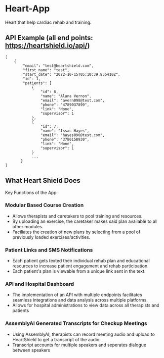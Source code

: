 # Heart-App
Heart that help cardiac rehab and training.


## API Example (all end points: https://heartshield.io/api/)

```
[
    {
        "email": "test@heartshield.com",
        "first_name": "test",
        "start_date": "2022-10-15T05:10:39.835410Z",
        "id": 1,
        "patients": [
            {
                "id": 6,
                "name": "Alana Vernon",
                "email": "avern098@test.com",
                "phone": "4789037899",
                "link": "None",
                "supervisor": 1
            },
            {
                "id": 7,
                "name": "Issac Hayes",
                "email": "hayes890@test.com",
                "phone": "3780158930",
                "link": "None",
                "supervisor": 1
            }
            ...
       }
]
```


## What Heart Shield Does
Key Functions of the App

### Modular Based Course Creation
- Allows therapists and caretakers to pool training and resources.
- By uploading an exercise, the caretaker makes said plan available to all other modules.
- Faciliates the creation of new plans by selecting from a pool of previously loaded exercises/activities.

### Patient Links and SMS Notifications
- Each patient gets texted their individual rehab plan and educational resources to increase patient engagement and rehab participation.
- Each patient's plan is viewable from a unique link sent in the text.

### API and Hospital Dashboard
- The implementation of an API with multiple endpoints facilitates seamless integrations and data analysis across multiple platforms.
- Allows for hospital administrations to view data across all therapists and patients

### AssemblyAI Generated Transcripts for Checkup Meetings
- Using AssemblyAI, therapists can record meeting audio and upload to HeartShield to get a transcript of the audio.
- Transcript accounts for multiple speakers and seperates dialogue between speakers

